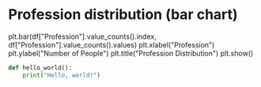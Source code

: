 # Profession distribution (bar chart)
plt.bar(df["Profession"].value_counts().index, df["Profession"].value_counts().values)
plt.xlabel("Profession")
plt.ylabel("Number of People")
plt.title("Profession Distribution")
plt.show()

```python
def hello_world():
    print("Hello, world!")
```
